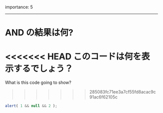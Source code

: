 importance: 5

---

# AND の結果は何?

<<<<<<< HEAD
このコードは何を表示するでしょう？
=======
What is this code going to show?
>>>>>>> 285083fc71ee3a7cf55fd8acac9c91ac6f62105c

```js
alert( 1 && null && 2 );
```
